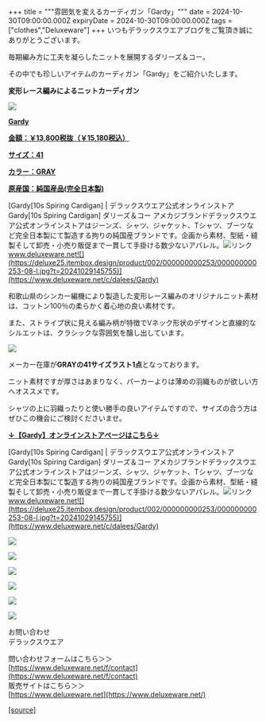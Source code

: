 +++
title = """雰囲気を変えるカーディガン「Gardy」"""
date = 2024-10-30T09:00:00.000Z
expiryDate = 2024-10-30T09:00:00.000Z
tags = ["clothes","Deluxeware"]
+++
いつもデラックスウエアブログをご覧頂き誠にありがとうございます。

毎期編み方に工夫を凝らしたニットを展開するダリーズ＆コー。

その中でも珍しいアイテムのカーディガン「Gardy」をご紹介いたします。

**変形レース編みによるニットカーディガン**

[![](https://stat.ameba.jp/user_images/20241030/17/deluxeware/11/10/j/o0800100015504034684.jpg)](https://www.deluxeware.net/c/dalees/Gardy)

**[Gardy](https://www.deluxeware.net/c/dalees/Gardy)**

**[金額：￥13,800税抜（￥15,180税込）](https://www.deluxeware.net/c/dalees/Gardy)**

**[サイズ：41](https://www.deluxeware.net/c/dalees/Gardy)**

**[カラー：GRAY](https://www.deluxeware.net/c/dalees/Gardy)**

**[原産国：純国産品(完全日本製)](https://www.deluxeware.net/c/dalees/Gardy)**

[Gardy\[10s Spiring Cardigan\] | デラックスウエア公式オンラインストアGardy\[10s Spiring Cardigan\] ダリーズ＆コー アメカジブランドデラックスウエア公式オンラインストアはジーンズ、シャツ、ジャケット、Tシャツ、ブーツなど完全日本製にて製造する拘りの純国産ブランドです。企画から素材、型紙・縫製そして卸売・小売り販促まで一貫して手掛ける数少ないアパレル。![リンク](https://c.stat100.ameba.jp/ameblo/symbols/v3.20.0/svg/gray/editor_link.svg)www.deluxeware.net![](https://deluxe25.itembox.design/product/002/000000000253/000000000253-08-l.jpg?t=20241029145755)](https://www.deluxeware.net/c/dalees/Gardy)

和歌山県のシンカー編機により製造した変形レース編みのオリジナルニット素材は、コットン100％の柔らかく着心地の良い素材です。

また、ストライプ状に見える編み柄が特徴でVネック形状のデザインと直線的なシルエットは、クラシックな雰囲気を醸し出しています。

[![](https://stat.ameba.jp/user_images/20241030/17/deluxeware/63/40/j/o0800100015504034686.jpg)](https://stat.ameba.jp/user_images/20241030/17/deluxeware/63/40/j/o0800100015504034686.jpg)

メーカー在庫が**GRAYの41サイズラスト1点**となっております。

ニット素材ですが厚さはあまりなく、パーカーよりは薄めの羽織ものが欲しい方へオススメです。

シャツの上に羽織ったりと使い勝手の良いアイテムですので、サイズの合う方はぜひこの機会にご検討くださいませ。

**[↓【Gardy】オンラインストアページはこちら↓](https://www.deluxeware.net/c/dalees/Gardy)**

[Gardy\[10s Spiring Cardigan\] | デラックスウエア公式オンラインストアGardy\[10s Spiring Cardigan\] ダリーズ＆コー アメカジブランドデラックスウエア公式オンラインストアはジーンズ、シャツ、ジャケット、Tシャツ、ブーツなど完全日本製にて製造する拘りの純国産ブランドです。企画から素材、型紙・縫製そして卸売・小売り販促まで一貫して手掛ける数少ないアパレル。![リンク](https://c.stat100.ameba.jp/ameblo/symbols/v3.20.0/svg/gray/editor_link.svg)www.deluxeware.net![](https://deluxe25.itembox.design/product/002/000000000253/000000000253-08-l.jpg?t=20241029145755)](https://www.deluxeware.net/c/dalees/Gardy)

[![](https://stat.ameba.jp/user_images/20241029/15/deluxeware/ac/ef/j/o1200050015503631118.jpg?caw=800)](https://www.deluxeware.net/f/STACKMAN)

[![](https://stat.ameba.jp/user_images/20241029/15/deluxeware/07/cc/j/o1200050015503632904.jpg?caw=800)](https://www.deluxeware.net/c/akita)

[![](https://stat.ameba.jp/user_images/20240614/12/deluxeware/fb/b4/j/o0800026015451324172.jpg?caw=800)](https://www.deluxeware.net/c/2024FWreserveall)

[![](https://stat.ameba.jp/user_images/20240315/15/deluxeware/04/7f/j/o0800026015413271803.jpg?caw=800)](https://www.instagram.com/deluxeware/?hl=ja)

[![](https://stat.ameba.jp/user_images/20220415/12/deluxeware/3b/ce/j/o0800026015103175481.jpg?caw=800)](https://www.deluxeware.net/f/headstore)

[![](https://stat.ameba.jp/user_images/20220415/12/deluxeware/d7/c6/j/o0800026015103175487.jpg?caw=800)](https://www.deluxeware.net/)

お問い合わせ  
デラックスウエア

問い合わせフォームはこちら＞＞  
[https://www.deluxeware.net/f/contact](https://www.deluxeware.net/f/contact)  
販売サイトはこちら＞＞  
[https://www.deluxeware.net](https://www.deluxeware.net/)

[[source]](https://ameblo.jp/deluxeware/entry-12873154533.html)
